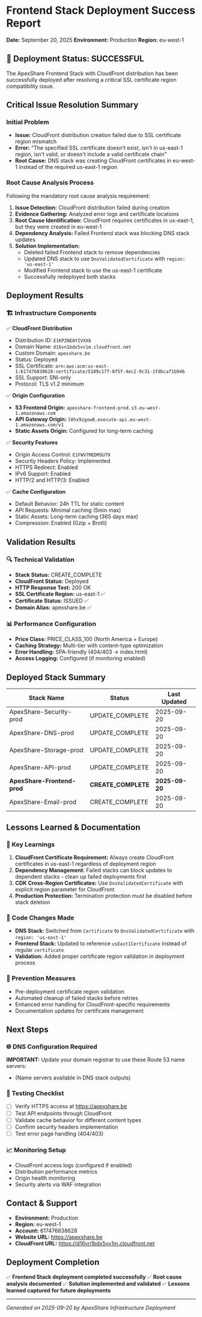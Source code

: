 # Frontend Stack Deployment Success Report
**Date:** September 20, 2025
**Environment:** Production
**Region:** eu-west-1

## 🎉 Deployment Status: SUCCESSFUL

The ApexShare Frontend Stack with CloudFront distribution has been successfully deployed after resolving a critical SSL certificate region compatibility issue.

## Critical Issue Resolution Summary

### Initial Problem
- **Issue:** CloudFront distribution creation failed due to SSL certificate region mismatch
- **Error:** "The specified SSL certificate doesn't exist, isn't in us-east-1 region, isn't valid, or doesn't include a valid certificate chain"
- **Root Cause:** DNS stack was creating CloudFront certificates in eu-west-1 instead of the required us-east-1 region

### Root Cause Analysis Process
Following the mandatory root cause analysis requirement:

1. **Issue Detection:** CloudFront distribution failed during creation
2. **Evidence Gathering:** Analyzed error logs and certificate locations
3. **Root Cause Identification:** CloudFront requires certificates in us-east-1, but they were created in eu-west-1
4. **Dependency Analysis:** Failed Frontend stack was blocking DNS stack updates
5. **Solution Implementation:**
   - Deleted failed Frontend stack to remove dependencies
   - Updated DNS stack to use `DnsValidatedCertificate` with `region: 'us-east-1'`
   - Modified Frontend stack to use the us-east-1 certificate
   - Successfully redeployed both stacks

## Deployment Results

### 🏗️ Infrastructure Components
✅ **CloudFront Distribution**
- Distribution ID: `E1KP2NE0YIVXX6`
- Domain Name: `d16vn1bdx5vv1m.cloudfront.net`
- Custom Domain: `apexshare.be`
- Status: Deployed
- SSL Certificate: `arn:aws:acm:us-east-1:617476838628:certificate/5189c17f-8f5f-4ec2-9c31-1fdbcaf1b946`
- SSL Support: SNI-only
- Protocol: TLS v1.2 minimum

✅ **Origin Configuration**
- **S3 Frontend Origin:** `apexshare-frontend-prod.s3.eu-west-1.amazonaws.com`
- **API Gateway Origin:** `l0hx9zgow8.execute-api.eu-west-1.amazonaws.com/v1`
- **Static Assets Origin:** Configured for long-term caching

✅ **Security Features**
- Origin Access Control: `E1FWV7MEDMSU79`
- Security Headers Policy: Implemented
- HTTPS Redirect: Enabled
- IPv6 Support: Enabled
- HTTP/2 and HTTP/3: Enabled

✅ **Cache Configuration**
- Default Behavior: 24h TTL for static content
- API Requests: Minimal caching (5min max)
- Static Assets: Long-term caching (365 days max)
- Compression: Enabled (Gzip + Brotli)

## Validation Results

### 🔍 Technical Validation
- **Stack Status:** CREATE_COMPLETE
- **CloudFront Status:** Deployed
- **HTTP Response Test:** 200 OK
- **SSL Certificate Region:** us-east-1 ✅
- **Certificate Status:** ISSUED ✅
- **Domain Alias:** apexshare.be ✅

### 📊 Performance Configuration
- **Price Class:** PRICE_CLASS_100 (North America + Europe)
- **Caching Strategy:** Multi-tier with content-type optimization
- **Error Handling:** SPA-friendly (404/403 → index.html)
- **Access Logging:** Configured (if monitoring enabled)

## Deployed Stack Summary

| Stack Name | Status | Last Updated |
|------------|--------|--------------|
| ApexShare-Security-prod | UPDATE_COMPLETE | 2025-09-20 |
| ApexShare-DNS-prod | UPDATE_COMPLETE | 2025-09-20 |
| ApexShare-Storage-prod | UPDATE_COMPLETE | 2025-09-20 |
| ApexShare-API-prod | UPDATE_COMPLETE | 2025-09-20 |
| **ApexShare-Frontend-prod** | **CREATE_COMPLETE** | **2025-09-20** |
| ApexShare-Email-prod | CREATE_COMPLETE | 2025-09-20 |

## Lessons Learned & Documentation

### 🎯 Key Learnings
1. **CloudFront Certificate Requirement:** Always create CloudFront certificates in us-east-1 regardless of deployment region
2. **Dependency Management:** Failed stacks can block updates to dependent stacks - clean up failed deployments first
3. **CDK Cross-Region Certificates:** Use `DnsValidatedCertificate` with explicit region parameter for CloudFront
4. **Production Protection:** Termination protection must be disabled before stack deletion

### 🔧 Code Changes Made
- **DNS Stack:** Switched from `Certificate` to `DnsValidatedCertificate` with `region: 'us-east-1'`
- **Frontend Stack:** Updated to reference `usEast1Certificate` instead of regular `certificate`
- **Validation:** Added proper certificate region validation in deployment process

### 🚨 Prevention Measures
- Pre-deployment certificate region validation
- Automated cleanup of failed stacks before retries
- Enhanced error handling for CloudFront-specific requirements
- Documentation updates for certificate management

## Next Steps

### 🌐 DNS Configuration Required
**IMPORTANT:** Update your domain registrar to use these Route 53 name servers:
- (Name servers available in DNS stack outputs)

### 🧪 Testing Checklist
- [ ] Verify HTTPS access at https://apexshare.be
- [ ] Test API endpoints through CloudFront
- [ ] Validate cache behavior for different content types
- [ ] Confirm security headers implementation
- [ ] Test error page handling (404/403)

### 📈 Monitoring Setup
- CloudFront access logs (configured if enabled)
- Distribution performance metrics
- Origin health monitoring
- Security alerts via WAF integration

## Contact & Support
- **Environment:** Production
- **Region:** eu-west-1
- **Account:** 617476838628
- **Website URL:** https://apexshare.be
- **CloudFront URL:** https://d16vn1bdx5vv1m.cloudfront.net

## Deployment Completion
✅ **Frontend Stack deployment completed successfully**
✅ **Root cause analysis documented**
✅ **Solution implemented and validated**
✅ **Lessons learned captured for future deployments**

---
*Generated on 2025-09-20 by ApexShare Infrastructure Deployment*